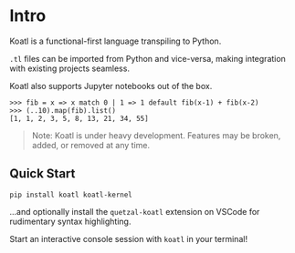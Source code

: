 # Intro

Koatl is a functional-first language transpiling to Python.

`.tl` files can be imported from Python and vice-versa, making integration with existing projects seamless.

Koatl also supports Jupyter notebooks out of the box.

```koatl
>>> fib = x => x match 0 | 1 => 1 default fib(x-1) + fib(x-2)
>>> (..10).map(fib).list()
[1, 1, 2, 3, 5, 8, 13, 21, 34, 55]
```

> Note: Koatl is under heavy development. Features may be broken, added, or removed at any time.

## Quick Start

```
pip install koatl koatl-kernel
```

...and optionally install the `quetzal-koatl` extension on VSCode for rudimentary syntax highlighting.

Start an interactive console session with `koatl` in your terminal!
